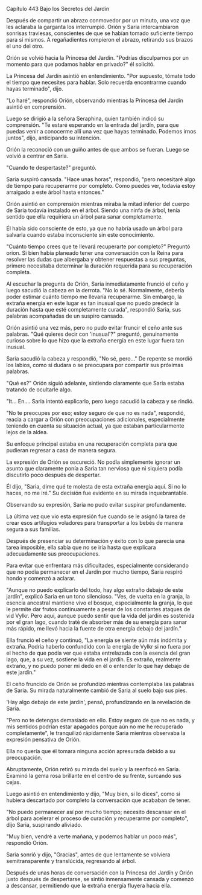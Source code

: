 
Capítulo 443 Bajo los Secretos del Jardín

Después de compartir un abrazo conmovedor por un minuto, una voz que les aclaraba la garganta los interrumpió. Orión y Saria intercambiaron sonrisas traviesas, conscientes de que se habían tomado suficiente tiempo para sí mismos. A regañadientes rompieron el abrazo, retirando sus brazos el uno del otro.

Orión se volvió hacia la Princesa del Jardín. "Podrías disculparnos por un momento para que podamos hablar en privado?" él solicitó.

La Princesa del Jardín asintió en entendimiento. "Por supuesto, tómate todo el tiempo que necesites para hablar. Solo recuerda encontrarme cuando hayas terminado", dijo.

"Lo haré", respondió Orión, observando mientras la Princesa del Jardín asintió en comprensión.

Luego se dirigió a la señora Seraphina, quien también indicó su comprensión. "Te estaré esperando en la entrada del jardín, para que puedas venir a conocerme allí una vez que hayas terminado. Podemos irnos juntos", dijo, anticipando su intención.

Orión la reconoció con un guiño antes de que ambos se fueran. Luego se volvió a centrar en Saria.

"Cuando te despertaste?" preguntó.

Saria suspiró cansada. "Hace unas horas", respondió, "pero necesitaré algo de tiempo para recuperarme por completo. Como puedes ver, todavía estoy arraigado a este árbol hasta entonces."

Orión asintió en comprensión mientras miraba la mitad inferior del cuerpo de Saria todavía instalado en el árbol. Siendo una ninfa de árbol, tenía sentido que ella requiriera un árbol para sanar completamente.

Él había sido consciente de esto, ya que no habría usado un árbol para salvarla cuando estaba inconsciente sin este conocimiento.

"Cuánto tiempo crees que te llevará recuperarte por completo?" Preguntó orion. Si bien había planeado tener una conversación con la Reina para resolver las dudas que albergaba y obtener respuestas a sus preguntas, primero necesitaba determinar la duración requerida para su recuperación completa.

Al escuchar la pregunta de Orión, Saria inmediatamente frunció el ceño y luego sacudió la cabeza en la derrota. "No lo sé. Normalmente, debería poder estimar cuánto tiempo me llevaría recuperarme. Sin embargo, la extraña energía en este lugar es tan inusual que no puedo predecir la duración hasta que esté completamente curada", respondió Saria, sus palabras acompañadas de un suspiro cansado.

Orión asintió una vez más, pero no pudo evitar fruncir el ceño ante sus palabras. "Qué quieres decir con 'inusual'?" preguntó, genuinamente curioso sobre lo que hizo que la extraña energía en este lugar fuera tan inusual.

Saria sacudió la cabeza y respondió, "No sé, pero..." De repente se mordió los labios, como si dudara o se preocupara por compartir sus próximas palabras.

"Qué es?" Orión siguió adelante, sintiendo claramente que Saria estaba tratando de ocultarle algo.

"It... En.... Saria intentó explicarlo, pero luego sacudió la cabeza y se rindió.

"No te preocupes por eso; estoy seguro de que no es nada", respondió, reacia a cargar a Orión con preocupaciones adicionales, especialmente teniendo en cuenta su situación actual, ya que estaban particularmente lejos de la aldea.

Su enfoque principal estaba en una recuperación completa para que pudieran regresar a casa de manera segura.

La expresión de Orión se oscureció. No podía simplemente ignorar un asunto que claramente ponía a Saria tan nerviosa que ni siquiera podía discutirlo poco después de despertar.

Él dijo, "Saria, dime qué te molesta de esta extraña energía aquí. Si no lo haces, no me iré." Su decisión fue evidente en su mirada inquebrantable.

Observando su expresión, Saria no pudo evitar suspirar profundamente.

La última vez que vio esta expresión fue cuando se le asignó la tarea de crear esos artilugios voladores para transportar a los bebés de manera segura a sus familias.

Después de presenciar su determinación y éxito con lo que parecía una tarea imposible, ella sabía que no se iría hasta que explicara adecuadamente sus preocupaciones.

Para evitar que enfrentara más dificultades, especialmente considerando que no podía permanecer en el Jardín por mucho tiempo, Saria respiró hondo y comenzó a aclarar.

"Aunque no puedo explicarlo del todo, hay algo extraño debajo de este jardín", explicó Saria en un tono silencioso. "Ves, de vuelta en la granja, la esencia ancestral mantiene vivo el bosque, especialmente la granja, lo que le permite dar frutos continuamente a pesar de los constantes ataques de vid Vylkr. Pero aquí, aunque puedo sentir que la vida del jardín es sostenida por el gran lago, cuando traté de absorber más de su energía para sanar más rápido, me llevó hacia la fuente de otra energía debajo del jardín."

Ella frunció el ceño y continuó, "La energía se siente aún más indómita y extraña. Podría haberlo confundido con la energía de Vylkr si no fuera por el hecho de que podía ver que estaba entrelazada con la esencia del gran lago, que, a su vez, sostiene la vida en el jardín. Es extraño, realmente extraño, y no puedo poner mi dedo en él o entender lo que hay debajo de este jardín."

El ceño fruncido de Orión se profundizó mientras contemplaba las palabras de Saria. Su mirada naturalmente cambió de Saria al suelo bajo sus pies.

'Hay algo debajo de este jardín', pensó, profundizando en la revelación de Saria.

"Pero no te detengas demasiado en ello. Estoy seguro de que no es nada, y mis sentidos podrían estar apagados porque aún no me he recuperado completamente", le tranquilizó rápidamente Saria mientras observaba la expresión pensativa de Orión.

Ella no quería que él tomara ninguna acción apresurada debido a su preocupación.

Abruptamente, Orión retiró su mirada del suelo y la reenfocó en Saria. Examinó la gema rosa brillante en el centro de su frente, surcando sus cejas.

Luego asintió en entendimiento y dijo, "Muy bien, si lo dices", como si hubiera descartado por completo la conversación que acababan de tener.

"No puedo permanecer así por mucho tiempo; necesito descansar en el árbol para acelerar el proceso de curación y recuperarme por completo", dijo Saria, suspirando aliviado.

"Muy bien, vendré a verte mañana, y podemos hablar un poco más", respondió Orión.

Saria sonrió y dijo, "Gracias", antes de que lentamente se volviera semitransparente y translúcida, regresando al árbol.

Después de unas horas de conversación con la Princesa del Jardín y Orión justo después de despertarse, se sintió inmensamente cansada y comenzó a descansar, permitiendo que la extraña energía fluyera hacia ella.
